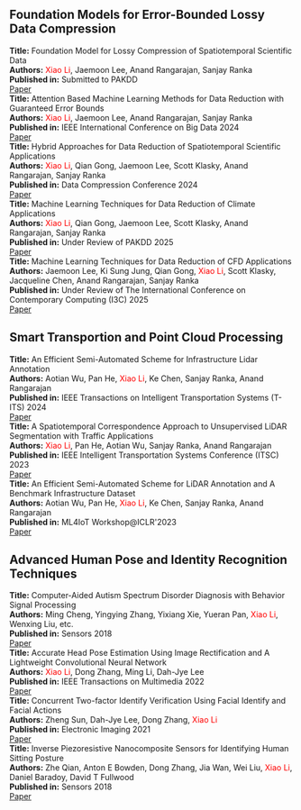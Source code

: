 ## Foundation Models for Error-Bounded Lossy Data Compression

<div class="publication-card">
    <strong>Title:</strong> Foundation Model for Lossy Compression of Spatiotemporal Scientific Data<br>
    <strong>Authors:</strong> <span style="color: red;">Xiao Li</span>, Jaemoon Lee, Anand Rangarajan, Sanjay Ranka<br>
    <strong>Published in:</strong> Submitted to PAKDD<br>
    <div class="publication-links">
        <a href="https://arxiv.org/pdf/2412.17184" class="btn">Paper</a>
    </div>
</div>

<div class="publication-card">
    <strong>Title:</strong> Attention Based Machine Learning Methods for Data Reduction with Guaranteed Error Bounds<br>
    <strong>Authors:</strong> <span style="color: red;">Xiao Li</span>, Jaemoon Lee, Anand Rangarajan, Sanjay Ranka<br>
    <strong>Published in:</strong> IEEE International Conference on Big Data 2024<br>
    <div class="publication-links">
        <a href="https://arxiv.org/pdf/2409.05357" class="btn">Paper</a>
    </div>
</div>

<div class="publication-card">
    <strong>Title:</strong> Hybrid Approaches for Data Reduction of Spatiotemporal Scientific Applications<br>
    <strong>Authors:</strong> <span style="color: red;">Xiao Li</span>, Qian Gong, Jaemoon Lee, Scott Klasky, Anand Rangarajan, Sanjay Ranka<br>
    <strong>Published in:</strong> Data Compression Conference 2024<br>
    <div class="publication-links">
        <a href="https://ieeexplore.ieee.org/stamp/stamp.jsp?tp=&arnumber=10533816" class="btn">Paper</a>
    </div>
</div>

<div class="publication-card">
    <strong>Title:</strong> Machine Learning Techniques for Data Reduction of Climate Applications<br>
    <strong>Authors:</strong> <span style="color: red;">Xiao Li</span>, Qian Gong, Jaemoon Lee, Scott Klasky, Anand Rangarajan, Sanjay Ranka<br>
    <strong>Published in:</strong> Under Review of PAKDD 2025<br>
    <div class="publication-links">
        <a href="https://arxiv.org/abs/2405.00879" class="btn">Paper</a>
    </div>
</div>

<div class="publication-card">
    <strong>Title:</strong> Machine Learning Techniques for Data Reduction of CFD Applications<br>
    <strong>Authors:</strong> Jaemoon Lee, Ki Sung Jung, Qian Gong, <span style="color: red;">Xiao Li</span>, Scott Klasky, Jacqueline Chen, Anand Rangarajan, Sanjay Ranka<br>
    <strong>Published in:</strong> Under Review of The International Conference on Contemporary Computing (I3C) 2025<br>
    <div class="publication-links">
        <a href="#" class="btn">Paper</a>
    </div>
</div>





## Smart Transportion and Point Cloud Processing



<div class="publication-card">
    <strong>Title:</strong> An Efficient Semi-Automated Scheme for Infrastructure Lidar Annotation<br>
    <strong>Authors:</strong> Aotian Wu, Pan He, <span style="color: red;">Xiao Li</span>, Ke Chen, Sanjay Ranka, Anand Rangarajan<br>
    <strong>Published in:</strong> IEEE Transactions on Intelligent Transportation Systems (T-ITS) 2024<br>
    <div class="publication-links">
        <a href="https://ieeexplore.ieee.org/stamp/stamp.jsp?tp=&arnumber=10537073" class="btn">Paper</a>
    </div>
</div>

<div class="publication-card">
    <strong>Title:</strong> A Spatiotemporal Correspondence Approach to Unsupervised LiDAR Segmentation with Traffic Applications<br>
    <strong>Authors:</strong> <span style="color: red;">Xiao Li</span>, Pan He, Aotian Wu, Sanjay Ranka, Anand Rangarajan<br>
    <strong>Published in:</strong> IEEE Intelligent Transportation Systems Conference (ITSC) 2023<br>
    <div class="publication-links">
        <a href="https://ieeexplore.ieee.org/stamp/stamp.jsp?tp=&arnumber=10422461" class="btn">Paper</a>
    </div>
</div>


<div class="publication-card">
    <strong>Title:</strong> An Efficient Semi-Automated Scheme for LiDAR Annotation and A Benchmark Infrastructure Dataset<br>
    <strong>Authors:</strong> Aotian Wu, Pan He, <span style="color: red;">Xiao Li</span>, Ke Chen, Sanjay Ranka, Anand Rangarajan<br>
    <strong>Published in:</strong> ML4IoT Workshop@ICLR'2023<br>
    <div class="publication-links">
        <a href="https://iclr.cc/virtual/2023/14756" class="btn">Paper</a>
    </div>
</div>

## Advanced Human Pose and Identity Recognition Techniques

<div class="publication-card">
    <strong>Title:</strong> Computer-Aided Autism Spectrum Disorder Diagnosis with Behavior Signal Processing<br>
    <strong>Authors:</strong> Ming Cheng, Yingying Zhang, Yixiang Xie, Yueran Pan, <span style="color: red;">Xiao Li</span>, Wenxing Liu, etc.<br>
    <strong>Published in:</strong> Sensors 2018 <br>
    <div class="publication-links">
        <a href="https://library.imaging.org/ei/articles/33/6/art00010" class="btn">Paper</a>
    </div>
</div>

<div class="publication-card">
    <strong>Title:</strong> Accurate Head Pose Estimation Using Image Rectification and A Lightweight Convolutional Neural Network<br>
    <strong>Authors:</strong> <span style="color: red;">Xiao Li</span>, Dong Zhang, Ming Li, Dah-Jye Lee<br>
    <strong>Published in:</strong> IEEE Transactions on Multimedia 2022<br>
    <div class="publication-links">
        <a href="https://ieeexplore.ieee.org/stamp/stamp.jsp?tp=&arnumber=9693249" class="btn">Paper</a>
    </div>
</div>


<div class="publication-card">
    <strong>Title:</strong> Concurrent Two-factor Identify Verification Using Facial Identify and Facial Actions<br>
    <strong>Authors:</strong> Zheng Sun, Dah-Jye Lee, Dong Zhang, <span style="color: red;">Xiao Li</span><br>
    <strong>Published in:</strong> Electronic Imaging 2021 <br>
    <div class="publication-links">
        <a href="https://library.imaging.org/ei/articles/33/6/art00010" class="btn">Paper</a>
    </div>
</div>


<div class="publication-card">
    <strong>Title:</strong> Inverse Piezoresistive Nanocomposite Sensors for Identifying Human Sitting Posture<br>
    <strong>Authors:</strong> Zhe Qian, Anton E Bowden, Dong Zhang, Jia Wan, Wei Liu, <span style="color: red;">Xiao Li</span>, Daniel Baradoy, David T Fullwood<br>
    <strong>Published in:</strong> Sensors 2018 <br>
    <div class="publication-links">
        <a href="https://www.mdpi.com/1424-8220/18/6/1745" class="btn">Paper</a>
    </div>
</div>

<!--
<div class='paper-box'><div class='paper-box-image'><div><div class="badge">IEEE Access 2023</div><img src='../images/paper1.png' alt="sym" width="100%"></div></div>
<div class='paper-box-text' markdown="1">

[Inverse Piezoresistive Nanocomposite Sensors for Identifying Human Sitting Posture](https://library.imaging.org/ei/articles/33/6/art00010)

Zhe Qian, Anton E Bowden, Dong Zhang, Jia Wan, Wei Liu, <span style="color: red;">Xiao Li</span>, Daniel Baradoy, David T Fullwood
- Published in: Sensors 2018
</div>
</div>
-->
